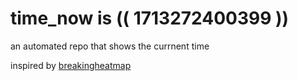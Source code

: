 # time_now is (( 1713272400399 ))

an automated repo that shows the currnent time

inspired by [breakingheatmap](https://github.com/breakingheatmap/breakingheatmap)